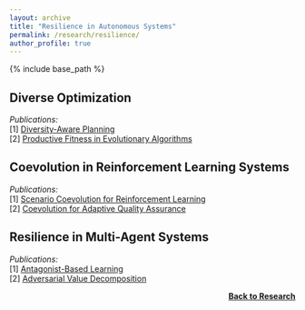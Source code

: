 ```yaml
---
layout: archive
title: "Resilience in Autonomous Systems"
permalink: /research/resilience/
author_profile: true
---
```


{% include base_path %}

## Diverse Optimization

*Publications:*  
[1] [Diversity-Aware Planning](http://thomyphan.github.io/files/2018-icac-preprint.pdf)  
[2] [Productive Fitness in Evolutionary Algorithms](https://link.springer.com/content/pdf/10.1007/s11047-021-09853-3.pdf)  

## Coevolution in Reinforcement Learning Systems

*Publications:*  
[1] [Scenario Coevolution for Reinforcement Learning](http://thomyphan.github.io/files/2019-gecco.pdf)  
[2] [Coevolution for Adaptive Quality Assurance](https://epub.ub.uni-muenchen.de/73060/1/Gabor2020_Article_TheScenarioCoevolutionParadigm.pdf)  

## Resilience in Multi-Agent Systems

*Publications:*  
[1] [Antagonist-Based Learning](https://ifaamas.org/Proceedings/aamas2020/pdfs/p1055.pdf)  
[2] [Adversarial Value Decomposition](https://ojs.aaai.org/index.php/AAAI/article/view/17348)  

<div style="float: right;">
    <a href="https://thomyphan.github.io/research/"><strong>Back to Research</strong></a>
</div>
